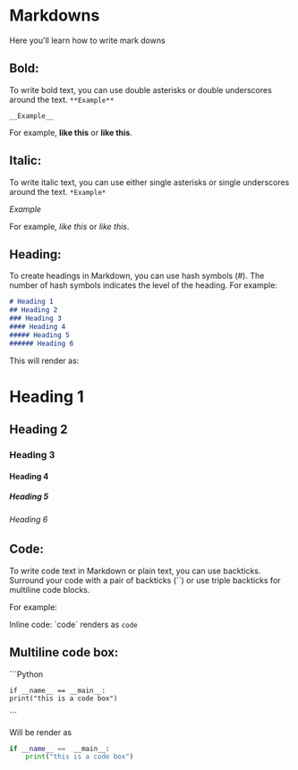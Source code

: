 # Markdowns
Here you'll learn how to write mark downs

## Bold:
To write bold text, you can use double asterisks or double underscores around the text. 
`**Example**`

`__Example__`

For example, **like this** or __like this__.


## Italic:
To write italic text, you can use either single asterisks or single underscores around the text. 
`*Example*`

_Example_

For example, *like this* or _like this_.


## Heading:
To create headings in Markdown, you can use hash symbols (#). The number of hash symbols indicates the level of the heading. For example:

```markdown
# Heading 1
## Heading 2
### Heading 3
#### Heading 4
##### Heading 5
###### Heading 6
```

This will render as:

# Heading 1
## Heading 2
### Heading 3
#### Heading 4
##### Heading 5
###### Heading 6


## Code:
To write code text in Markdown or plain text, you can use backticks. Surround your code with a pair of backticks (``) or use triple backticks for multiline code blocks.

 For example:

Inline code: \`code\` renders as `code`


## Multiline code box:

\```Python

    if __name__ == __main__:
    print("this is a code box")
\```

Will be render as

```Python
if __name__ ==  __main__:
    print("this is a code box")
```
